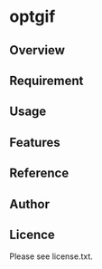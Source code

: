 # optgif 

## Overview


## Requirement


## Usage


## Features


## Reference


## Author


## Licence

Please see license.txt.
